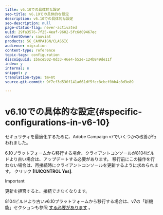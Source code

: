 ```yaml
---
title: v6.10での具体的な設定
seo-title: v6.10での具体的な設定
description: v6.10での具体的な設定
seo-description: null
page-status-flag: never-activated
uuid: 29fa3576-7f25-4eaf-9602-5fc6d09467ec
contentOwner: sauviat
products: SG_CAMPAIGN/CLASSIC
audience: migration
content-type: reference
topic-tags: configuration
discoiquuid: 1b6ce502-0d33-46e4-b52e-124b849de11f
index: y
internal: n
snippet: y
translation-type: tm+mt
source-git-commit: 9f7cf3d530f141a661df5fcc8cbcf0bb4c8d3e89

---
```



# v6.10での具体的な設定{#specific-configurations-in-v6-10}

セキュリティを最適化するために、Adobe Campaign v7でいくつかの改善が行われました。

6.10プラットフォームから移行する場合、クライアントコンソールが8104ビルドより古い場合は、アップデートする必要があります。 移行前にこの操作を行わない場合は、再接続時にクライアントコンソールを更新するように求められます。 クリック **[!UICONTROL Yes]**.

>[!IMPORTANT]
>
>更新を拒否すると、接続できなくなります。

8104ビルドより古いv6.10プラットフォームから移行する場合は、v7の「新機能」セクションも参照 [する必要があります](../../migration/using/general-configurations.md#new-features-in-v7) 。
